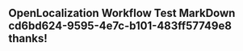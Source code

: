 <properties
ms.topic="hero-topic"
ms.test1="hero-topic"
ms.test2="test"/>

## OpenLocalization Workflow Test MarkDown cd6bd624-9595-4e7c-b101-483ff57749e8 thanks!
